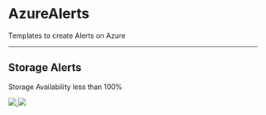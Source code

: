 # AzureAlerts
Templates to create Alerts on Azure

---

## Storage Alerts

Storage Availability less than 100%

<a href="https://portal.azure.com/#create/Microsoft.Template/uri/https%3A%2F%2Fraw.githubusercontent.com%2Fsarthakmahapatra%2FAzureAlerts%2Fmaster%2FStorage%2Fazuredeploy.json" target="_blank">
    <img src="http://azuredeploy.net/deploybutton.png"/>
</a>
<a href="http://armviz.io/#/?load=https%3A%2F%2Fraw.githubusercontent.com%2Fsarthakmahapatra%2FAzureAlerts%2Fmaster%2FStorage%2Fazuredeploy.json" target="_blank">
    <img src="http://armviz.io/visualizebutton.png"/>
</a>
